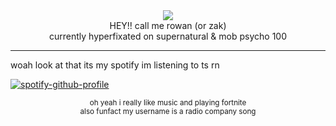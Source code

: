 <div align="center">
  <img src="https://cdn.discordapp.com/attachments/1276918902139392013/1338569602216759337/Untitled22_20250210175732.png?ex=67ab8f96&is=67aa3e16&hm=df203b4ab938142eb7c5b5c406c88563bb7cc44117f57016e8865fc90364f442&"> <br/>
HEY!! call me rowan (or zak) <br/>
currently hyperfixated on supernatural & mob psycho 100
</div>
<hr/>
woah look at that its my spotify im listening to ts rn

[![spotify-github-profile](https://spotify-github-profile.kittinanx.com/api/view?uid=31mc5dbs4bh6qyye5trc4h765lzq&cover_image=true&theme=novatorem&show_offline=true&background_color=121212&interchange=true&bar_color=c1d1cf&bar_color_cover=false)](https://spotify-github-profile.kittinanx.com/api/view?uid=31mc5dbs4bh6qyye5trc4h765lzq&redirect=true) 
<div align="center">
<sup>oh yeah i really like music and playing fortnite</sup> <br/>
<sup>also funfact my username is a radio company song</sup>

